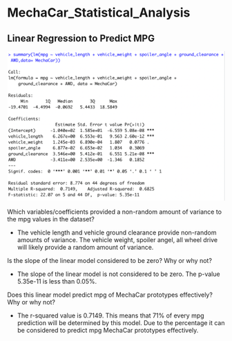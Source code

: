 # MechaCar_Statistical_Analysis

## Linear Regression to Predict MPG

![Deliverable1.png](https://github.com/jaousley/MechaCar_Statistical_Analysis/blob/main/Images/Deliverable1.png)

Which variables/coefficients provided a non-random amount of variance to the mpg values in the dataset?

  - The vehicle length and vehicle ground clearance provide non-random amounts of variance. The vehicle weight, spoiler angel, all wheel drive will likely provide a random amount of variance.

Is the slope of the linear model considered to be zero? Why or why not?

  - The slope of the linear model is not considered to be zero. The p-value 5.35e-11 is less than 0.05%.

Does this linear model predict mpg of MechaCar prototypes effectively? Why or why not?

  - The r-squared value is 0.7149. This means that 71% of every mpg prediction will be determined by this model. Due to the percentage it can be considered to predict mpg MechaCar prototypes effectively. 
